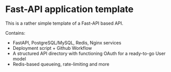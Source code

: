 # Fast-API application template
This is a rather simple template of a Fast-API based API.

Contains:
- FastAPI, PostgreSQL/MySQL, Redis, Nginx services
- Deployment script + Github Workflow
- A structured API directory with functioning OAuth for a ready-to-go User model
- Redis-based queueing, rate-limiting and more


